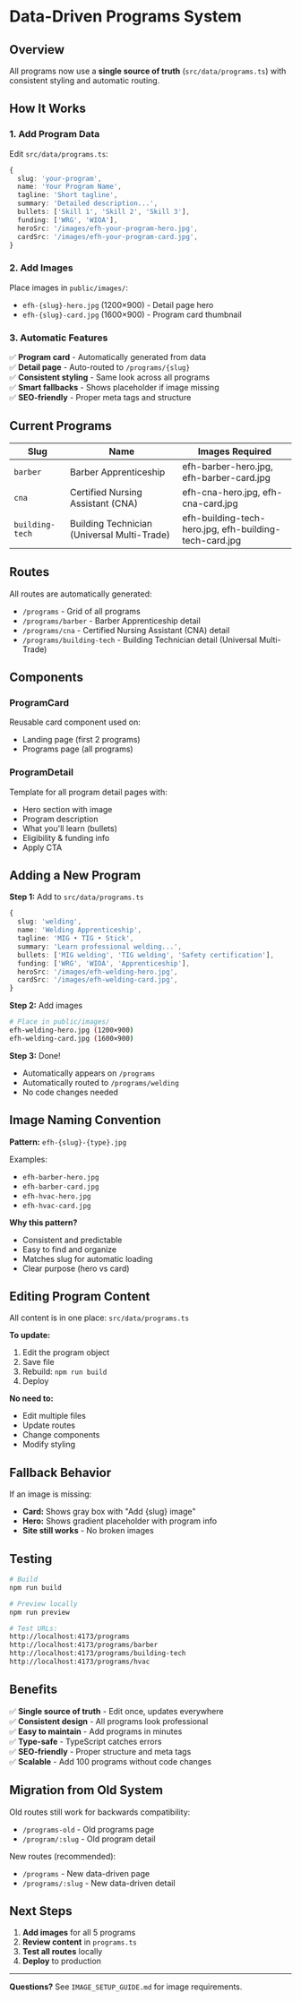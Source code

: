 # Data-Driven Programs System

## Overview

All programs now use a **single source of truth** (`src/data/programs.ts`) with consistent styling and automatic routing.

## How It Works

### 1. Add Program Data

Edit `src/data/programs.ts`:

```typescript
{
  slug: 'your-program',
  name: 'Your Program Name',
  tagline: 'Short tagline',
  summary: 'Detailed description...',
  bullets: ['Skill 1', 'Skill 2', 'Skill 3'],
  funding: ['WRG', 'WIOA'],
  heroSrc: '/images/efh-your-program-hero.jpg',
  cardSrc: '/images/efh-your-program-card.jpg',
}
```

### 2. Add Images

Place images in `public/images/`:

- `efh-{slug}-hero.jpg` (1200×900) - Detail page hero
- `efh-{slug}-card.jpg` (1600×900) - Program card thumbnail

### 3. Automatic Features

✅ **Program card** - Automatically generated from data  
✅ **Detail page** - Auto-routed to `/programs/{slug}`  
✅ **Consistent styling** - Same look across all programs  
✅ **Smart fallbacks** - Shows placeholder if image missing  
✅ **SEO-friendly** - Proper meta tags and structure

## Current Programs

| Slug            | Name                                        | Images Required                                        |
| --------------- | ------------------------------------------- | ------------------------------------------------------ |
| `barber`        | Barber Apprenticeship                       | efh-barber-hero.jpg, efh-barber-card.jpg               |
| `cna`           | Certified Nursing Assistant (CNA)           | efh-cna-hero.jpg, efh-cna-card.jpg                     |
| `building-tech` | Building Technician (Universal Multi-Trade) | efh-building-tech-hero.jpg, efh-building-tech-card.jpg |

## Routes

All routes are automatically generated:

- `/programs` - Grid of all programs
- `/programs/barber` - Barber Apprenticeship detail
- `/programs/cna` - Certified Nursing Assistant (CNA) detail
- `/programs/building-tech` - Building Technician detail (Universal Multi-Trade)

## Components

### ProgramCard

Reusable card component used on:

- Landing page (first 2 programs)
- Programs page (all programs)

### ProgramDetail

Template for all program detail pages with:

- Hero section with image
- Program description
- What you'll learn (bullets)
- Eligibility & funding info
- Apply CTA

## Adding a New Program

**Step 1:** Add to `src/data/programs.ts`

```typescript
{
  slug: 'welding',
  name: 'Welding Apprenticeship',
  tagline: 'MIG • TIG • Stick',
  summary: 'Learn professional welding...',
  bullets: ['MIG welding', 'TIG welding', 'Safety certification'],
  funding: ['WRG', 'WIOA', 'Apprenticeship'],
  heroSrc: '/images/efh-welding-hero.jpg',
  cardSrc: '/images/efh-welding-card.jpg',
}
```

**Step 2:** Add images

```bash
# Place in public/images/
efh-welding-hero.jpg (1200×900)
efh-welding-card.jpg (1600×900)
```

**Step 3:** Done!

- Automatically appears on `/programs`
- Automatically routed to `/programs/welding`
- No code changes needed

## Image Naming Convention

**Pattern:** `efh-{slug}-{type}.jpg`

Examples:

- `efh-barber-hero.jpg`
- `efh-barber-card.jpg`
- `efh-hvac-hero.jpg`
- `efh-hvac-card.jpg`

**Why this pattern?**

- Consistent and predictable
- Easy to find and organize
- Matches slug for automatic loading
- Clear purpose (hero vs card)

## Editing Program Content

All content is in one place: `src/data/programs.ts`

**To update:**

1. Edit the program object
2. Save file
3. Rebuild: `npm run build`
4. Deploy

**No need to:**

- Edit multiple files
- Update routes
- Change components
- Modify styling

## Fallback Behavior

If an image is missing:

- **Card:** Shows gray box with "Add {slug} image"
- **Hero:** Shows gradient placeholder with program info
- **Site still works** - No broken images

## Testing

```bash
# Build
npm run build

# Preview locally
npm run preview

# Test URLs:
http://localhost:4173/programs
http://localhost:4173/programs/barber
http://localhost:4173/programs/building-tech
http://localhost:4173/programs/hvac
```

## Benefits

✅ **Single source of truth** - Edit once, updates everywhere  
✅ **Consistent design** - All programs look professional  
✅ **Easy to maintain** - Add programs in minutes  
✅ **Type-safe** - TypeScript catches errors  
✅ **SEO-friendly** - Proper structure and meta tags  
✅ **Scalable** - Add 100 programs without code changes

## Migration from Old System

Old routes still work for backwards compatibility:

- `/programs-old` - Old programs page
- `/program/:slug` - Old program detail

New routes (recommended):

- `/programs` - New data-driven page
- `/programs/:slug` - New data-driven detail

## Next Steps

1. **Add images** for all 5 programs
2. **Review content** in `programs.ts`
3. **Test all routes** locally
4. **Deploy** to production

---

**Questions?** See `IMAGE_SETUP_GUIDE.md` for image requirements.
